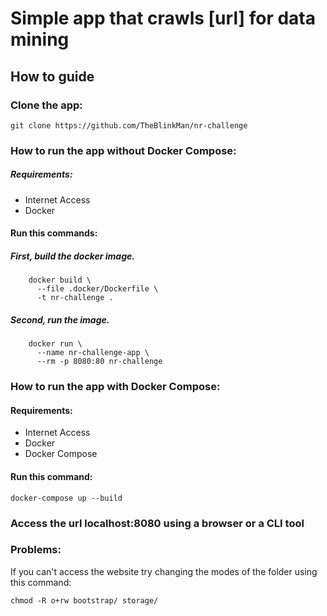 # Simple app that crawls [url] for data mining

## How to guide

### Clone the app:
```
git clone https://github.com/TheBlinkMan/nr-challenge
```

### How to run the app without Docker Compose:

##### Requirements:
* Internet Access
* Docker

#### Run this commands:
##### First, build the docker image.
```
    docker build \
      --file .docker/Dockerfile \
      -t nr-challenge .
```
##### Second, run the image.
```
    docker run \
      --name nr-challenge-app \
      --rm -p 8080:80 nr-challenge
```

### How to run the app with Docker Compose:

#### Requirements:
* Internet Access
* Docker
* Docker Compose

#### Run this command:
```
docker-compose up --build
```

### Access the url localhost:8080 using a browser or a CLI tool

### Problems:
If you can't access the website try changing the modes of the folder using
this command:
```
chmod -R o+rw bootstrap/ storage/
```
